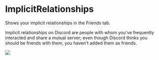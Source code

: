 # ImplicitRelationships

Shows your implicit relationships in the Friends tab.

Implicit relationships on Discord are people with whom you've frequently interacted and share a mutual server; even though Discord thinks you should be friends with them, you haven't added them as friends.

![](https://camo.githubusercontent.com/6927161ee0c933f7ef6d61f243cca3e6ea4c8db9d1becd8cbf73c45e1bd0d127/68747470733a2f2f692e646f6c66692e65732f7055447859464662674d2e706e673f6b65793d736e3950343936416c32444c7072)
